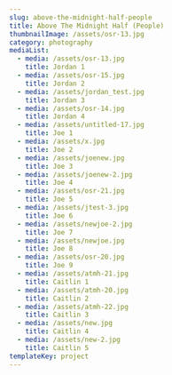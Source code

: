 ```yaml
---
slug: above-the-midnight-half-people
title: Above The Midnight Half (People)
thumbnailImage: /assets/osr-13.jpg
category: photography
mediaList:
  - media: /assets/osr-13.jpg
    title: Jordan 1
  - media: /assets/osr-15.jpg
    title: Jordan 2
  - media: /assets/jordan_test.jpg
    title: Jordan 3
  - media: /assets/osr-14.jpg
    title: Jordan 4
  - media: /assets/untitled-17.jpg
    title: Joe 1
  - media: /assets/x.jpg
    title: Joe 2
  - media: /assets/joenew.jpg
    title: Joe 3
  - media: /assets/joenew-2.jpg
    title: Joe 4
  - media: /assets/osr-21.jpg
    title: Joe 5
  - media: /assets/jtest-3.jpg
    title: Joe 6
  - media: /assets/newjoe-2.jpg
    title: Joe 7
  - media: /assets/newjoe.jpg
    title: Joe 8
  - media: /assets/osr-20.jpg
    title: Joe 9
  - media: /assets/atmh-21.jpg
    title: Caitlin 1
  - media: /assets/atmh-20.jpg
    title: Caitlin 2
  - media: /assets/atmh-22.jpg
    title: Caitlin 3
  - media: /assets/new.jpg
    title: Caitlin 4
  - media: /assets/new-2.jpg
    title: Caitlin 5
templateKey: project
---
```



